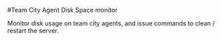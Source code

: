 #Team City Agent Disk Space monitor

Monitor disk usage on team city agents, and issue commands to clean / restart the server.
